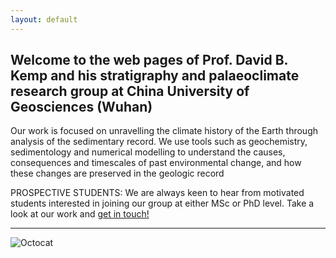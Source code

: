 ```yaml
---
layout: default
---
```


## Welcome to the web pages of Prof. David B. Kemp and his stratigraphy and palaeoclimate research group at China University of Geosciences (Wuhan)

Our work is focused on unravelling the climate history of the Earth through analysis of the sedimentary record. We use tools such as geochemistry, sedimentology and numerical modelling to understand the causes, consequences and timescales of past environmental change, and how these changes are preserved in the geologic record

PROSPECTIVE STUDENTS: We are always keen to hear from motivated students interested in joining our group at either MSc or PhD level. Take a look at our work and [get in touch!](mailto:davidkemp@cug.edu.cn)
* * *

![Octocat](https://github.githubassets.com/images/icons/emoji/octocat.png)
